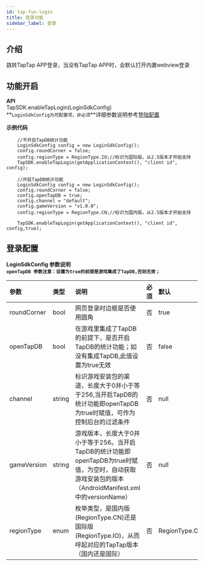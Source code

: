 ```yaml
---
id: tap-fun-login
title: 登录功能
sidebar_label: 登录
---
```

## 介绍
跳转TapTap APP登录，当没有TapTap APP时，会默认打开内置webview登录

## 功能开启
**API**  
TapSDK.enableTapLogin(LoginSdkConfig)  
**`LoginSdkConfig为可配置项，非必须`**详细参数说明参考[登陆配置](#登录配置)

**示例代码**


```
    //不开启TapDB统计功能
    LoginSdkConfig config = new LoginSdkConfig();
    config.roundCorner = false;
    config.regionType = RegionType.IO;//标识为国际版，从2.5版本才开始支持
    TapSDK.enableTapLogin(getApplicationContext(), "client id", config);
```

```
    //开启TapDB统计功能
    LoginSdkConfig config = new LoginSdkConfig();
    config.roundCorner = false;
    config.openTapDB = true;
    config.channel = "default";
    config.gameVersion = "v1.0.0";
    config.regionType = RegionType.CN;//标识为国内版，从2.5版本才开始支持

    TapSDK.enableTapLogin(getApplicationContext(), "client id", config,true);
```

## 登录配置

**LoginSdkConfig 参数说明**  
**`openTapDB 参数注意：设置为true的前提是游戏集成了TapDB,否则无效；`**

| 参数      |  类型    |    说明   |必须            | 默认  |
| :--------| :--------| :-------- | :--------  | :--     |
| roundCorner |bool| 网页登录时边框是否使用圆角| 否 | true |
|openTapDB|bool|在游戏里集成了TapDB的前提下，是否开启TapDB的统计功能；如没有集成TapDB,此值设置为true无效|否 | false |
| channel |string| 标识游戏安装包的渠道，长度大于0并小于等于256,当开启TapDB的统计功能即openTapDB为true时赋值，可作为控制后台的过滤条件| 否 | null |
| gameVersion |string| 游戏版本，长度大于0并小于等于256。当开启TapDB的统计功能即openTapDB为true时赋值，为空时，自动获取游戏安装包的版本（AndroidManifest.xml中的versionName）| 否 | null|
| regionType |enum| 枚举类型，是国内版(RegionType.CN)还是国际版(RegionType.IO)，从而呼起对应的TapTap版本（国内还是国际）| 否 | RegionType.CN|
